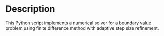# Description

This Python script implements a numerical solver for a boundary value problem using finite difference method with adaptive step size refinement.